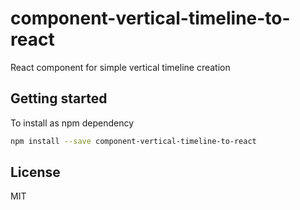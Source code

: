 # component-vertical-timeline-to-react

React component for simple vertical timeline creation


## Getting started

To install as npm dependency

```sh
npm install --save component-vertical-timeline-to-react
```

## License

MIT
